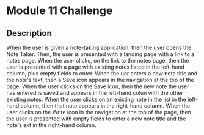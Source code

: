 # Module 11 Challenge

## Description
When the user is given a note-taking application, then the user opens the Note Taker. Then, the user is presented with a landing page with a link to a notes page. When the user clicks, on the link to the notes page, then the user is presented with a page with existing notes listed in the left-hand column, plus empty fields to enter. When the uer enters a new note title and the note's text, then a Save icon appears in the navigation at the top of the page. When the user clicks on the Save icon, then the new note the user has entered is saved and appears in the left-hand colun with the other existing notes. When the user clicks on an existing note in the list in the left-hand column, then that note appears in the right-hand column. When the user clicks on the Write icon in the navigation at the top of the page, then the user is presented with empty fields to enter a new note title and the note's ext in the right-hand column.
